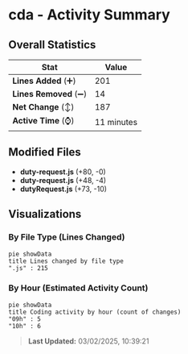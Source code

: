 # cda - Activity Summary 

## Overall Statistics

| Stat                   | Value                                                             |
| ---------------------- | ----------------------------------------------------------------- |
| **Lines Added** (➕)   | 201                                          |
| **Lines Removed** (➖) | 14                                        |
| **Net Change** (↕)    | 187                |
| **Active Time** (⌚)   | 11 minutes |


## Modified Files
- **duty-request.js** (+80, -0)
- **duty-request.js** (+48, -4)
- **dutyRequest.js** (+73, -10)

## Visualizations

### By File Type (Lines Changed)

```mermaid
pie showData
title Lines changed by file type
".js" : 215
```

### By Hour (Estimated Activity Count)

```mermaid
pie showData
title Coding activity by hour (count of changes)
"09h" : 5
"10h" : 6
```


> **Last Updated:** 03/02/2025, 10:39:21